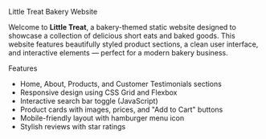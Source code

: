  Little Treat Bakery Website

Welcome to **Little Treat**, a bakery-themed static website designed to showcase a collection of delicious short eats and baked goods. This website features beautifully styled product sections, a clean user interface, and interactive elements — perfect for a modern bakery business.

 Features

-  Home, About, Products, and Customer Testimonials sections
- Responsive design using CSS Grid and Flexbox
-  Interactive search bar toggle (JavaScript)
-  Product cards with images, prices, and "Add to Cart" buttons
-  Mobile-friendly layout with hamburger menu icon
-  Stylish reviews with star ratings
